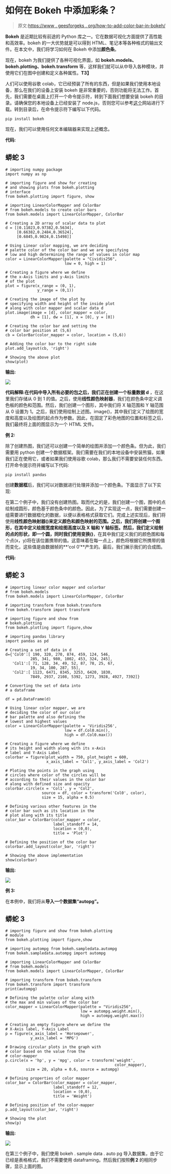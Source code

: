 # 如何在 Bokeh 中添加彩条？

> 原文:[https://www . geesforgeks . org/how-to-add-color-bar-in-bokeh/](https://www.geeksforgeeks.org/how-to-add-color-bars-in-bokeh/)

**Bokeh** 是近期比较有前途的 Python 库之一。它在数据可视化方面提供了高性能和高效率。bokeh 的一大优势就是可以得到 HTML、笔记本等各种格式的输出文件。在本文中，我们将学习如何在 Bokeh 中添加**颜色条**。

现在，bokeh 为我们提供了各种可视化界面，如 **bokeh.models、bokeh.plotting、bokeh.transform** 等，这样我们就可以从中导入各种模块，并使用它们在图中创建和定义各种属性。**T3】**

人们可以使用谷歌 colab，它已经预装了所有的东西，但是如果我们使用本地设备，那么在我们的设备上安装 bokeh 是非常重要的，否则功能将无法工作。首先，我们需要在桌面上打开一个命令提示符，转到下面我们想要安装 bokeh 的目录。请确保您的本地设备上已经安装了 node.js，否则您可以参考[这个](https://nodejs.org/en/)网站进行下载。转到目录后，在命令提示符下编写以下代码。

```
pip install bokeh
```

现在，我们可以使用任何文本编辑器来实现上述概念。

**代码:**

## 蟒蛇 3

```
# importing numpy package
import numpy as np

# importing figure and show for creating
# and showing plots from bokeh.plotting
# interface
from bokeh.plotting import figure, show

# importing LinearColorMapper and ColorBar
# from bokeh.models to create color bars
from bokeh.models import LinearColorMapper, ColorBar

# Creating a 2D array of scalar data to plot
d = [[0.11023,0.97382,0.5634],
     [0.66382,0.2484,0.36524],
     [0.6845,0.9824,0.15498]]

# Using Linear color mapping, we are deciding
# palette color of the color bar and we are specifying
# low and high determining the range of values in color map
color = LinearColorMapper(palette = "Cividis256",
                          low = 0, high = 1)

# Creating a figure where we define
# the x-Axis limits and y-Axis limits
# of the plot
plot = figure(x_range = (0, 1),
              y_range = (0,1))

# Creating the image of the plot by
# specifying width and height of the inside plot
# along with color mapper and scalar data d
plot.image(image = [d], color_mapper = color,
           dh = [1], dw = [1], x = [0], y = [0])

# Creating the color bar and setting the
# color bar position at (5,6)
cb = ColorBar(color_mapper = color, location = (5,6))

# Adding the color bar to the right side
plot.add_layout(cb, 'right')

# Showing the above plot
show(plot)
```

**输出:**

![](img/a16b15b560f8128729f882bb696709ce.png)

**代码解释:**在代码中导入所有必要的包之后，我们正在创建一个**标量数据 d** ，在这里我们存储从 0 到 1 的值。之后，使用**线性颜色映射器**，我们在颜色条中定义调色板的颜色和范围。然后，我们创建一个图形，其中我们将 X 轴范围和 Y 轴范围从 0 设置为 1。之后，我们使用绘制上述图。image()，其中我们定义了绘图的宽度和高度以及绘图的起点作为参数。因此，在固定了彩色地图的位置和标签之后，我们最终将上面的图显示为一个 HTML 文件。

**例 2:**

除了创建热图，我们还可以创建一个简单的绘图并添加一个颜色条。但为此，我们需要用 python 创建一个数据框架。我们需要在我们的本地设备中安装熊猫，如果我们正在使用它，或者如果我们使用谷歌 colab，那么我们不需要安装任何东西。打开命令提示符并编写以下代码:

```
pip install pandas
```

创建**数据框**后，我们可以对数据进行处理并添加一个颜色条。下面显示了以下实现:

在第二个例子中，我们没有创建热图。取而代之的是，我们创建一个图，图中的点绘制成圆形，颜色基于颜色条中的颜色。因此，为了实现这一点，我们需要创建一组需要进行数据框化的数据，以便以表格格式获取它们。完成上述实现后，我们将使用**线性颜色映射器()**来定义颜色和颜色映射的范围。之后，我们将创建一个图形，在其中定义绘图宽度和绘图高度以及 X 轴和 Y 轴标签。然后，我们定义绘制的点的形状，即一个圆，同时我们使用**变换()**，在其中我们定义我们的颜色图和每个点(x，y)将在该位置携带的值。这意味着在每一点上，颜色将根据它所携带的值而变化，这些值是由数据帧的**‘col 0’**产生的。最后，我们展示我们的合成图。

**代码:**

## 蟒蛇 3

```
# importing linear color mapper and colorbar
# from bokeh.models
from bokeh.models import LinearColorMapper, ColorBar

# importing transform from bokeh.transform
from bokeh.transform import transform

# importing figure and show from
# bokeh.plotting
from bokeh.plotting import figure,show

# importing pandas library
import pandas as pd

# Creating a set of data in d
d={'Col0':[ 190, 320, 270, 874, 459, 124, 546,
           285, 341, 980, 1002, 453, 324, 245],
   'Col1':[ 71, 128, 34, 49, 52, 87, 78, 25, 67,
           19, 34, 100, 287, 55],
   'Col2':[ 1123, 6471, 8345, 3253, 6420, 1830,
           7849, 2937, 2108, 5392, 1273, 3928, 4927, 7392]}

# Converting the set of data into
# a dataframe

df = pd.DataFrame(d)

# Using linear color mapper, we are
# deciding the color of our color
# bar palette and also defining the
# lowest and highest values
color = LinearColorMapper(palette = 'Viridis256',
                          low = df.Col0.min(),
                          high = df.Col0.max())

# Creating a figure where we define
# its height and width along with its x-Axis
# label and Y-Axis Label
colorbar = figure(plot_width = 750, plot_height = 600,
                  x_axis_label = 'Col1', y_axis_label = 'Col2')

# Ploting the points in the graph using
# circles where color of the circles will be
# according to their values in the color bar
# along with defined size and opacity
colorbar.circle(x = 'Col1', y = 'Col2',
                source = df, color = transform('Col0', color),
                size = 15, alpha = 0.5)

# Defining various other features in the
# color bar such as its location in the
# plot along with its title
color_bar = ColorBar(color_mapper = color,
                     label_standoff = 14,
                     location = (0,0),
                     title = 'Plot')

# Defining the position of the color bar
colorbar.add_layout(color_bar, 'right')

# Showing the above implementation
show(colorbar)
```

**输出:**

![](img/c4db989f7da072275cadd832f5637a40.png)

**例 3:**

在本例中，我们将从**导入一个数据集“**autopg**”。**

## 蟒蛇 3

```
# importing figure and show from bokeh.plotting
# module
from bokeh.plotting import figure,show

# importing autompg from bokeh.sampledata.autompg
from bokeh.sampledata.autompg import autompg

# importing LinearColorMapper and ColorBar
# from bokeh.models
from bokeh.models import LinearColorMapper, ColorBar

# importing transform from bokeh.transform
from bokeh.transform import transform
print(autompg)

# Defining the palette color along with
# the max and min values of the color bar
color_mapper = LinearColorMapper(palette = "Viridis256",
                                 low = autompg.weight.min(),
                                 high = autompg.weight.max())

# Creating an empty figure where we define the
# X-Axis label, Y-Axis Label
p = figure(x_axis_label = 'Horsepower',
           y_axis_label = 'MPG')

# Drawing circular plots in the graph with
# color based on the value from the
# color-mapper
p.circle(x = 'hp', y = 'mpg', color = transform('weight',
                                                color_mapper),
         size = 20, alpha = 0.6, source = autompg)

# Defining properties of color mapper
color_bar = ColorBar(color_mapper = color_mapper,
                     label_standoff = 12,
                     location = (0,0),
                     title = 'Weight')

# Defining position of the color-mapper
p.add_layout(color_bar, 'right')

# Showing the plot
show(p)
```

**输出:**

![](img/88f7d52e5d4169afaa1a15ddd3ddeafb.png)

在第三个例子中，我们使用 bokeh . sample data . auto pg 导入数据集，由于它已经是表格格式，我们不需要使用 dataframing。然后我们按照**例 2** 的相同步骤，显示上面的图。